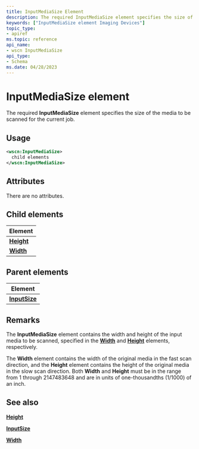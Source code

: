 ```yaml
---
title: InputMediaSize Element
description: The required InputMediaSize element specifies the size of the media to be scanned for the current job.
keywords: ["InputMediaSize element Imaging Devices"]
topic_type:
- apiref
ms.topic: reference
api_name:
- wscn InputMediaSize
api_type:
- Schema
ms.date: 04/28/2023
---
```


# InputMediaSize element

The required **InputMediaSize** element specifies the size of the media to be scanned for the current job.

## Usage

```xml
<wscn:InputMediaSize>
  child elements
</wscn:InputMediaSize>
```

## Attributes

There are no attributes.

## Child elements

| Element |
|--|
| [**Height**](height.md) |
| [**Width**](width.md) |

## Parent elements

| Element |
|--|
| [**InputSize**](inputsize.md) |

## Remarks

The **InputMediaSize** element contains the width and height of the input media to be scanned, specified in the [**Width**](width.md) and [**Height**](height.md) elements, respectively.

The **Width** element contains the width of the original media in the fast scan direction, and the **Height** element contains the height of the original media in the slow scan direction. Both **Width** and **Height** must be in the range from 1 through 2147483648 and are in units of one-thousandths (1/1000) of an inch.

## See also

[**Height**](height.md)

[**InputSize**](inputsize.md)

[**Width**](width.md)
